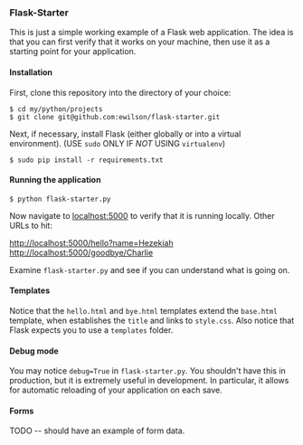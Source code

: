 ### Flask-Starter

This is just a simple working example of a Flask web application. The idea is that you can first verify that 
it works on your machine, then use it as a starting point for your application.

#### Installation

First, clone this repository into the directory of your choice:

    $ cd my/python/projects
    $ git clone git@github.com:ewilson/flask-starter.git

Next, if necessary, install Flask (either globally or into a virtual environment).
(USE `sudo` ONLY IF _NOT_ USING `virtualenv`)

    $ sudo pip install -r requirements.txt

#### Running the application

    $ python flask-starter.py

Now navigate to [localhost:5000](http://localhost:5000/) to verify that it is running locally. Other URLs to hit:

[http://localhost:5000/hello?name=Hezekiah](http://localhost:5000/hello?name=Hezekiah)
[http://localhost:5000/goodbye/Charlie](http://localhost:5000/goodbye/Charlie)

Examine `flask-starter.py` and see if you can understand what is going on.

#### Templates

Notice that the `hello.html` and `bye.html` templates extend the `base.html` template, when establishes the `title`
and links to `style.css`. Also notice that Flask expects you to use a `templates` folder.

#### Debug mode

You may notice `debug=True` in `flask-starter.py`. You shouldn't have this in production, but it is extremely useful
in development. In particular, it allows for automatic reloading of your application on each save.

#### Forms

TODO -- should have an example of form data.
